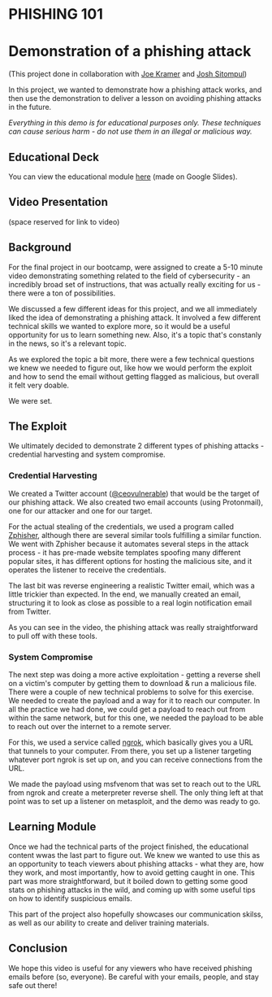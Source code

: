 # PHISHING 101
# Demonstration of a phishing attack 

(This project done in collaboration with [Joe Kramer](https://github.com/Githubjoe999) and [Josh Sitompul](GitHub.com/korvuswraith))

In this project, we wanted to demonstrate how a phishing attack works, and then use the demonstration to deliver a lesson on avoiding phishing attacks in the future. 

*Everything in this demo is for educational purposes only.  These techniques can cause serious harm - do not use them in an illegal or malicious way.*

## Educational Deck

You can view the educational module [here](https://docs.google.com/presentation/d/1tHViKoNmyG9BW4bdVqVQzv6lz4ILUpxxzoyB1XbFikY/edit?usp=sharing) (made on Google Slides).

## Video Presentation

(space reserved for link to video)

## Background

For the final project in our bootcamp, were assigned to create a 5-10 minute video demonstrating something related to the field of cybersecurity - an incredibly broad set of instructions, that was actually really exciting for us - there were a ton of possibilities. 

We discussed a few different ideas for this project, and we all immediately liked the idea of demonstrating a phishing attack. It involved a few different technical skills we wanted to explore more, so it would be a useful opportunity for us to learn something new. Also, it's a topic that's constanly in the news, so it's a relevant topic. 

As we explored the topic a bit more, there were a few technical questions we knew we needed to figure out, like how we would perform the exploit and how to send the email without getting flagged as malicious, but overall it felt very doable.  

We were set. 

## The Exploit

We ultimately decided to demonstrate 2 different types of phishing attacks - credential harvesting and system compromise.

### Credential Harvesting

We created a Twitter account ([@ceovulnerable](https://twitter.com/ceovulnerable)) that would be the target of our phishing attack. We also created two email accounts (using Protonmail), one for our attacker and one for our target.

For the actual stealing of the credentials, we used a program called [Zphisher](https://github.com/htr-tech/zphisher), although there are several similar tools fulfilling a similar function. We went with Zphisher because it automates several steps in the attack process - it has pre-made website templates spoofing many different popular sites, it has different options for hosting the malicious site, and it operates the listener to receive the credentials. 

The last bit was reverse engineering a realistic Twitter email, which was a little trickier than expected. In the end, we manually created an email, structuring it to look as close as possible to a real login notification email from Twitter. 

As you can see in the video, the phishing attack was really straightforward to pull off with these tools. 

### System Compromise

The next step was doing a more active exploitation - getting a reverse shell on a victim's computer by getting them to download & run a malicious file. There were a couple of new technical problems to solve for this exercise. We needed to create the payload and a way for it to reach our computer. In all the practice we had done, we could get a payload to reach out from within the same network, but for this one, we needed the payload to be able to reach out over the internet to a remote server. 

For this, we used a service called [ngrok](https://ngrok.com/), which basically gives you a URL that tunnels to your computer.  From there, you set up a listener targeting whatever port ngrok is set up on, and you can receive connections from the URL.   

We made the payload using msfvenom that was set to reach out to the URL from ngrok and create a meterpreter reverse shell. The only thing left at that point was to set up a listener on metasploit, and the demo was ready to go.

## Learning Module

Once we had the technical parts of the project finished, the educational content wwas the last part to figure out.  We knew we wanted to use this as an opportunity to teach viewers about phishing attacks - what they are, how they work, and most importantly, how to avoid getting caught in one.  This part was more straightforward, but it boiled down to getting some good stats on phishing attacks in the wild, and coming up with some useful tips on how to identify suspicious emails. 

This part of the project also hopefully showcases our communication skilss, as well as our ability to create and deliver training materials. 

## Conclusion

We hope this video is useful for any viewers who have received phishing emails before (so, everyone).  Be careful with your emails, people, and stay safe out there! 
